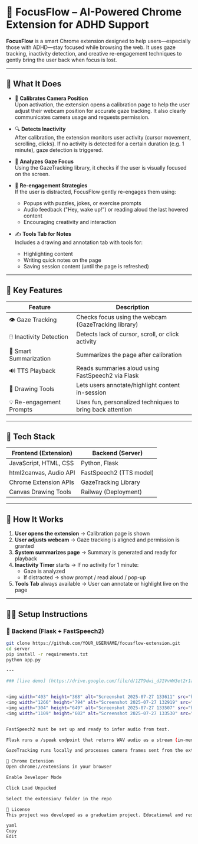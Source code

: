 # 🧠 FocusFlow – AI-Powered Chrome Extension for ADHD Support

**FocusFlow** is a smart Chrome extension designed to help users—especially those with ADHD—stay focused while browsing the web. It uses gaze tracking, inactivity detection, and creative re-engagement techniques to gently bring the user back when focus is lost.

---

## 🎯 What It Does

- 📸 **Calibrates Camera Position**  
  Upon activation, the extension opens a calibration page to help the user adjust their webcam position for accurate gaze tracking. It also clearly communicates camera usage and requests permission.

- 🔍 **Detects Inactivity**  
  After calibration, the extension monitors user activity (cursor movement, scrolling, clicks). If no activity is detected for a certain duration (e.g. 1 minute), gaze detection is triggered.

- 👀 **Analyzes Gaze Focus**  
  Using the GazeTracking library, it checks if the user is visually focused on the screen.

- 🔔 **Re-engagement Strategies**  
  If the user is distracted, FocusFlow gently re-engages them using:
  - Popups with puzzles, jokes, or exercise prompts
  - Audio feedback ("Hey, wake up!") or reading aloud the last hovered content
  - Encouraging creativity and interaction

- ✍️ **Tools Tab for Notes**  
  Includes a drawing and annotation tab with tools for:
  - Highlighting content
  - Writing quick notes on the page
  - Saving session content (until the page is refreshed)

---

## 🧪 Key Features

| Feature                    | Description |
|----------------------------|-------------|
| 👁️ Gaze Tracking           | Checks focus using the webcam (GazeTracking library) |
| 🖱️ Inactivity Detection     | Detects lack of cursor, scroll, or click activity |
| 📄 Smart Summarization     | Summarizes the page after calibration |
| 🔊 TTS Playback            | Reads summaries aloud using FastSpeech2 via Flask |
| 🎨 Drawing Tools           | Lets users annotate/highlight content in-session |
| 💡 Re-engagement Prompts   | Uses fun, personalized techniques to bring back attention |

---

## 🚀 Tech Stack

| Frontend (Extension)       | Backend (Server)       |
|----------------------------|------------------------|
| JavaScript, HTML, CSS      | Python, Flask          |
| html2canvas, Audio API     | FastSpeech2 (TTS model)|
| Chrome Extension APIs      | GazeTracking Library   |
| Canvas Drawing Tools       | Railway (Deployment)   |

---

## 🧭 How It Works

1. **User opens the extension** → Calibration page is shown
2. **User adjusts webcam** → Gaze tracking is aligned and permission is granted
3. **System summarizes page** → Summary is generated and ready for playback
4. **Inactivity Timer** starts → If no activity for 1 minute:
   - Gaze is analyzed
   - If distracted → show prompt / read aloud / pop-up
5. **Tools Tab** always available → User can annotate or highlight live on the page

---

## 🧑‍💻 Setup Instructions

### 🔧 Backend (Flask + FastSpeech2)
```bash
git clone https://github.com/YOUR_USERNAME/focusflow-extension.git
cd server
pip install -r requirements.txt
python app.py

---

### [live demo] (https://drive.google.com/file/d/1ZT9dwi_dJ1VvWW3et2r1aRMyR7Ntbtvx/view?usp=sharing)


<img width="403" height="368" alt="Screenshot 2025-07-27 133611" src="https://github.com/user-attachments/assets/3836d171-d0cd-4b37-8caf-4ee1443e837e" />
<img width="1266" height="794" alt="Screenshot 2025-07-27 132919" src="https://github.com/user-attachments/assets/37727e09-8310-4bfa-9f68-0c1cbc4f7c01" />
<img width="304" height="649" alt="Screenshot 2025-07-27 133507" src="https://github.com/user-attachments/assets/95844623-eed2-47e8-bf2c-f1b72d078287" />
<img width="1109" height="602" alt="Screenshot 2025-07-27 133530" src="https://github.com/user-attachments/assets/f43483e9-2b6c-4669-9ced-daf831eda5da" />


FastSpeech2 must be set up and ready to infer audio from text.

Flask runs a /speak endpoint that returns WAV audio as a stream (in-memory).

GazeTracking runs locally and processes camera frames sent from the extension.

🧩 Chrome Extension
Open chrome://extensions in your browser

Enable Developer Mode

Click Load Unpacked

Select the extension/ folder in the repo

📜 License
This project was developed as a graduation project. Educational and research use is encouraged. Contributions welcome with attribution.

yaml
Copy
Edit


